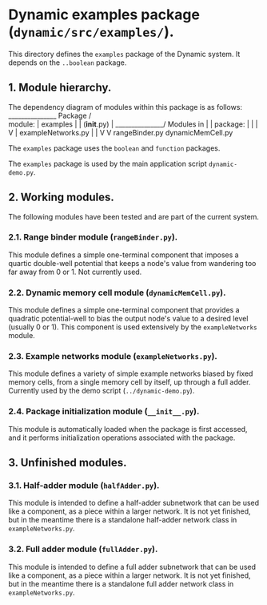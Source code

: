# Dynamic examples package (`dynamic/src/examples/`).

This directory defines the `examples` package of the Dynamic system.
It depends on the `..boolean` package.

## 1. Module hierarchy.

The dependency diagram of modules within this package is as follows:
				 _______________
	Package 	/               \
	module:		|    examples   |
				| (__init__.py) |
				\_______________/
	Modules in		|		|
	package:		|		|
					|		V
					|	exampleNetworks.py
					|		|
					V		V
		 rangeBinder.py	  dynamicMemCell.py
				
The `examples` package uses the `boolean` and `function` packages.
				
The `examples` package is used by the main application script `dynamic-demo.py`.

## 2. Working modules.

The following modules have been tested and are part of the current system.

### 2.1. Range binder module (`rangeBinder.py`).

This module defines a simple one-terminal component that imposes a quartic
double-well potential that keeps a node's value from wandering too far away
from 0 or 1.  Not currently used.

### 2.2. Dynamic memory cell module (`dynamicMemCell.py`).

This module defines a simple one-terminal component that provides a quadratic
potential-well to bias the output node's value to a desired level (usually 0 
or 1).  This component is used extensively by the `exampleNetworks` module.

### 2.3. Example networks module (`exampleNetworks.py`).

This module defines a variety of simple example networks biased by fixed
memory cells, from a single memory cell by itself, up through a full adder.
Currently used by the demo script (`../dynamic-demo.py`).

### 2.4. Package initialization module (`__init__.py`).

This module is automatically loaded when the package is first accessed,
and it performs initialization operations associated with the package.

## 3. Unfinished modules.

### 3.1. Half-adder module (`halfAdder.py`).

This module is intended to define a half-adder subnetwork that can be used 
like a component, as a piece within a larger network.  It is not yet
finished, but in the meantime there is a standalone half-adder network class
in `exampleNetworks.py`.

### 3.2. Full adder module (`fullAdder.py`).

This module is intended to define a full adder subnetwork that can be used 
like a component, as a piece within a larger network.  It is not yet
finished, but in the meantime there is a standalone full adder network class
in `exampleNetworks.py`.
